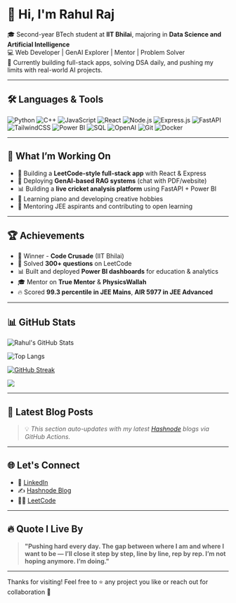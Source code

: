 # 👋 Hi, I'm Rahul Raj

🎓 Second-year BTech student at **IIT Bhilai**, majoring in **Data Science and Artificial Intelligence**  
💻 Web Developer | GenAI Explorer | Mentor | Problem Solver  
🚀 Currently building full-stack apps, solving DSA daily, and pushing my limits with real-world AI projects.

---

## 🛠️ Languages & Tools

![Python](https://img.shields.io/badge/Python-3670A0?style=for-the-badge&logo=python&logoColor=ffdd54)
![C++](https://img.shields.io/badge/C++-00599C?style=for-the-badge&logo=c%2B%2B&logoColor=white)
![JavaScript](https://img.shields.io/badge/JavaScript-F7DF1E?style=for-the-badge&logo=javascript&logoColor=black)
![React](https://img.shields.io/badge/React-20232A?style=for-the-badge&logo=react&logoColor=61DAFB)
![Node.js](https://img.shields.io/badge/Node.js-339933?style=for-the-badge&logo=nodedotjs&logoColor=white)
![Express.js](https://img.shields.io/badge/Express.js-404D59?style=for-the-badge)
![FastAPI](https://img.shields.io/badge/FastAPI-005571?style=for-the-badge&logo=fastapi)
![TailwindCSS](https://img.shields.io/badge/Tailwind_CSS-38B2AC?style=for-the-badge&logo=tailwind-css&logoColor=white)
![Power BI](https://img.shields.io/badge/Power_BI-F2C811?style=for-the-badge&logo=powerbi&logoColor=black)
![SQL](https://img.shields.io/badge/SQL-025E8C?style=for-the-badge&logo=postgresql&logoColor=white)
![OpenAI](https://img.shields.io/badge/OpenAI-412991?style=for-the-badge&logo=openai)
![Git](https://img.shields.io/badge/Git-F05032?style=for-the-badge&logo=git&logoColor=white)
![Docker](https://img.shields.io/badge/Docker-2496ED?style=for-the-badge&logo=docker&logoColor=white)

---

## 🧠 What I’m Working On

- 🧩 Building a **LeetCode-style full-stack app** with React & Express
- 🤖 Deploying **GenAI-based RAG systems** (chat with PDF/website)
- 📊 Building a **live cricket analysis platform** using FastAPI + Power BI
- 🎹 Learning piano and developing creative hobbies
- 💬 Mentoring JEE aspirants and contributing to open learning

---

## 🏆 Achievements

- 🥇 Winner - **Code Crusade** (IIT Bhilai)
- 💯 Solved **300+ questions** on LeetCode
- 📊 Built and deployed **Power BI dashboards** for education & analytics
- 🎓 Mentor on **True Mentor** & **PhysicsWallah**
- 🔥 Scored **99.3 percentile in JEE Mains**, **AIR 5977 in JEE Advanced**

---

## 📊 GitHub Stats

![Rahul's GitHub Stats](https://github-readme-stats.vercel.app/api?username=Rahul5977&show_icons=true&theme=radical&count_private=true)

![Top Langs](https://github-readme-stats.vercel.app/api/top-langs/?username=Rahul5977&layout=compact&theme=radical)

[![GitHub Streak](https://github-readme-streak-stats.herokuapp.com?user=Rahul5977&theme=radical)](https://git.io/streak-stats)

![](https://komarev.com/ghpvc/?username=Rahul5977&label=Profile+Views&color=blue)

---

## 📝 Latest Blog Posts

<!-- BLOG-POST-LIST:START -->
<!-- BLOG-POST-LIST:END -->

> 💡 *This section auto-updates with my latest [Hashnode](https://hashnode.com/@rajcode45) blogs via GitHub Actions.*

---

## 🌐 Let's Connect

- 🔗 [LinkedIn](https://www.linkedin.com/in/rahul-raj-iitbh/)
- ✍️ [Hashnode Blog](https://hashnode.com/@rajcode45)
- 👨‍💻 [LeetCode](https://leetcode.com/u/Rahul_Raj_99/)

---

## 🔥 Quote I Live By

> **"Pushing hard every day. The gap between where I am and where I want to be — I’ll close it step by step, line by line, rep by rep. I’m not hoping anymore. I’m doing."**

---

Thanks for visiting! Feel free to ⭐️ any project you like or reach out for collaboration 🚀

